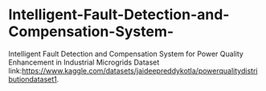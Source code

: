 # Intelligent-Fault-Detection-and-Compensation-System-
Intelligent Fault Detection and Compensation System for Power Quality Enhancement in Industrial Microgrids
Dataset link:https://www.kaggle.com/datasets/jaideepreddykotla/powerqualitydistributiondataset1.
